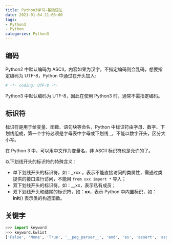 ```yaml
---
title: Python3学习-基础语法
date: 2021-01-04 21:06:00
tags:
- Python3
- Python
categories: Python3
---
```


## 编码

Python2 中默认编码为 ASCII，内容如果为汉字，不指定编码则会乱码，想要指定编码为 UTF-8，Python 中通过在开头加入:

```py
# -*- coding: UTF-8 -*-
```

Python3 中默认编码为 UTF-8，因此在使用 Python3 时，通常不需指定编码。

## 标识符

标识符是用于给变量、函数、语句块等命名，Python 中标识符由字母、数字、下划线组成，第一个字符必须是字母表中字母或下划线 _，不能以数字开头，区分大小写。

在 Python 3 中，可以用中文作为变量名，非 ASCII 标识符也是允许的了。

以下划线开头的标识符的特殊含义：

* 单下划线开头的标识符，如：_xxx ，表示不能直接访问的类属性，需通过类提供的接口进行访问，不能用 `from xxx import *` 导入；
* 双下划线开头的标识符，如：__xx，表示私有成员；
* 双下划线开头和结尾的标识符，如：__xx__，表示 Python 中内置标识，如：__init__() 表示类的构造函数。

## 关键字

```py
>>> import keyword
>>> keyword.kwlist
['False', 'None', 'True', '__peg_parser__', 'and', 'as', 'assert', 'async', 'await', 'break', 'class', 'continue', 'def', 'del', 'elif', 'else', 'except', 'finally', 'for', 'from', 'global', 'if', 'import', 'in', 'is', 'lambda', 'nonlocal', 'not', 'or', 'pass', 'raise', 'return', 'try', 'while', 'with', 'yield']
```